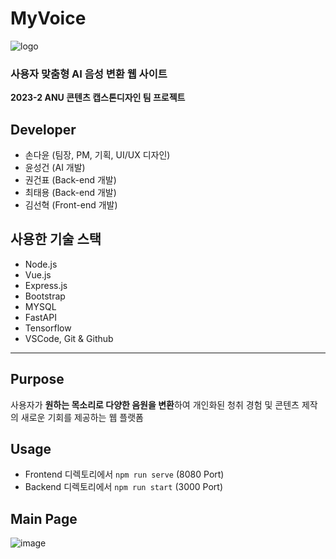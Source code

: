 # MyVoice
![logo](https://github.com/OuserDev/MyVoice/assets/141126078/b3ca788e-f9e5-4ac2-8131-eec49b359fb9)
### **사용자 맞춤형 AI 음성 변환 웹 사이트**
**2023-2 ANU 콘텐츠 캡스톤디자인 팀 프로젝트**

## Developer
- 손다윤 (팀장, PM, 기획, UI/UX 디자인)
- 윤성건 (AI 개발)
- 권건표 (Back-end 개발)
- 최태용 (Back-end 개발)
- 김선혁 (Front-end 개발)

## 사용한 기술 스택
- Node.js
- Vue.js
- Express.js
- Bootstrap
- MYSQL
- FastAPI
- Tensorflow
- VSCode, Git & Github
  
---
## Purpose
사용자가 **원하는 목소리로 다양한 음원을 변환**하여 개인화된 청취 경험 및 콘텐츠 제작의 새로운 기회를 제공하는 웹 플랫폼

## Usage
- Frontend 디렉토리에서 ```npm run serve``` (8080 Port)
- Backend 디렉토리에서 ```npm run start``` (3000 Port)
  
## Main Page
![image](https://github.com/OuserDev/MyVoice/assets/141126078/2765e622-d470-4783-939e-b43f59049dc1)
